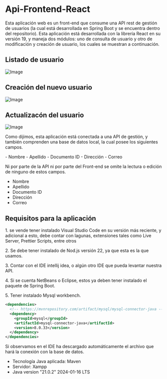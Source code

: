 # Api-Frontend-React

Esta aplicación web es un front-end que consume una API rest de gestión de usuarios (la cual está desarrollada en Spring Boot y se encuentra dentro del repositorio). Esta aplicación está desarrollada con la librería React en su versión 19, y maneja dos módulos: uno de consulta de usuario y otro de modificación y creación de usuario, los cuales se muestran a continuación.

## Listado de usuario
![Image](https://github.com/user-attachments/assets/62485c64-741f-43e5-bbb3-fea815e684a8)

## Creación del nuevo usuario
![Image](https://github.com/user-attachments/assets/60597062-f422-4040-9eaa-fb628b731ea3)

## Actualizacón del usuario
![Image](https://github.com/user-attachments/assets/4e59c08d-63b8-4e85-85de-4828ac9584a0)

<p>
  Como dijimos, esta aplicación está conectada a una API de gestión, y también comprenden una base de datos local, la cual posee los siguientes campos.
</p>
- Nombre
- Apellido
- Documento ID
- Dirección
- Correo

<p>
Ni por parte de la API ni por parte del Front-end se omite la lectura o edición de ninguno de estos campos.
</p>

- Nombre
- Apellido
- Documento ID
- Dirección
- Correo

## Requisitos para la aplicación

<p>
  1. se vende tener instalado Visual Studio Code en su versión más reciente, y adicional a esto, debe contar con lagunas, extensiones tales como Live Server, Prettier Scripts, entre otros
</p>

<p>
  2. Se debe tener instalado de Nod.js versión 22, ya que esta es la que usamos.
</p>

<p>
  3. Contar con el IDE intellij idea, o algún otro IDE que pueda levantar nuestra API.
</p>

<p>
  4. Si se cuenta NetBeans o Eclipse, estos ya deben tener instalado el paquete de Spring Boot.
</p>

<p>
  5. Tener instalado Mysql workbench.
</p>

```xml
<dependencies>
  <!-- https://mvnrepository.com/artifact/mysql/mysql-connector-java -->
  <dependency>
    <groupId>mysql</groupId>
    <artifactId>mysql-connector-java</artifactId>
    <version>8.0.33</version>
  </dependency>
</dependencies>
```
<p>
  Si observamos en el IDE ha descargado automáticamente el archivo que hará la conexión con la base de datos.
</p>

- Tecnología Java aplicada: Maven
- Servidor: Xampp
- Java version "21.0.2" 2024-01-16 LTS
